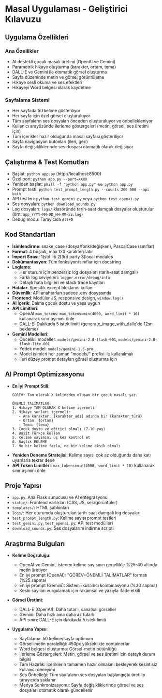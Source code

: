 # Masal Uygulaması - Geliştirici Kılavuzu

## Uygulama Özellikleri

### Ana Özellikler
- AI destekli çocuk masalı üretimi (OpenAI ve Gemini)
- Parametrik hikaye oluşturma (karakter, ortam, tema)
- DALL-E ve Gemini ile otomatik görsel oluşturma
- Sayfa düzeninde metin ve görsel görüntüleme
- Hikaye sesli okuma ve ses efektleri
- Hikayeyi Word belgesi olarak kaydetme

### Sayfalama Sistemi
- Her sayfada 50 kelime gösteriliyor
- Her sayfa için özel görsel oluşturuluyor
- Tüm sayfaların ses dosyaları önceden oluşturuluyor ve önbellekleniyor
- Kullanıcı arayüzünde ilerleme göstergeleri (metin, görsel, ses üretimi için)
- Tüm içerikler hazır olduğunda masal sayfası gösteriliyor
- Sayfa navigasyon butonları (ileri, geri)
- Sayfa değişikliklerinde ses dosyası otomatik olarak değişiyor

## Çalıştırma & Test Komutları
- Başlat: `python app.py` (http://localhost:8500)
- Özel port: `python app.py --port=XXXX`
- Yeniden başlat: `pkill -f "python app.py" && python app.py`
- Prompt testi: `python test_prompt_length.py --counts 200 500 --api both`
- API testleri: `python test_gemini.py` veya `python test_openai.py`
- Ses dosyaları: `python download_sounds.py`
- Log dosyaları: `logs/` klasöründe tarih-saat damgalı dosyalar oluşturulur (örn: `app_YYYY-MM-DD_HH-MM-SS.log`)
- Debug modu: Tarayıcıda `Alt+D`

## Kod Standartları
- **İsimlendirme**: snake_case (dosya/fonk/değişken), PascalCase (sınıflar)
- **Format**: 4 boşluk, max 120 karakter/satır
- **İmport Sırası**: 1)std lib 2)3rd party 3)local modules
- **Dokümantasyon**: Tüm fonksiyon/sınıflar için docstring
- **Loglama**:
  - Her oturum için benzersiz log dosyaları (tarih-saat damgalı)
  - Farklı log seviyeleri: `logger.error/debug/info`
  - Detaylı hata bilgileri ve stack trace kayıtları
- **Hatalar**: Spesifik except bloklarını kullan
- **Güvenlik**: API anahtarları sadece .env dosyasında
- **Frontend**: Modüler JS, responsive design, `window.log()`
- **AI İçerik**: Daima çocuk dostu ve yaşa uygun
- **API Limitleri**: 
  - OpenAI `max_tokens`: `max_tokens=min(4000, word_limit * 10)` kullanarak sınır aşımını önle
  - DALL-E: Dakikada 5 istek limiti (generate_image_with_dalle'de 12sn bekleme)
- **Gemini Modelleri**:
  - Öncelikli modeller: `models/gemini-2.0-flash-001`, `models/gemini-2.0-flash-lite-001`
  - Yedek model: `models/gemini-1.5-pro`
  - Model isimleri her zaman "models/" prefixi ile kullanılmalı
  - İleri düzey prompt detayları görsel oluşturma için

## AI Prompt Optimizasyonu
- **En İyi Prompt Stili**: 
  ```
  GÖREV: Tam olarak X kelimeden oluşan bir çocuk masalı yaz.

  ÖNEMLİ TALİMATLAR:
  1. Hikaye TAM OLARAK X kelime içermeli
  2. Hikaye şunları içermeli:
     - Ana karakter: {karakter_adı} adında bir {karakter_türü}
     - Ortam: {ortam}
     - Tema: {tema}
  3. Çocuk dostu ve eğitici olmalı (7-10 yaş)
  4. Basit Türkçe kullan
  5. Kelime sayımını üç kez kontrol et
  6. Başlık EKLEME
  7. Ne bir kelime fazla, ne bir kelime eksik olmalı
  ```
- **Yeniden Deneme Stratejisi**: Kelime sayısı çok az olduğunda daha katı uyarılarla tekrar dene
- **API Token Limitleri**: `max_tokens=min(4000, word_limit * 10)` kullanarak sınır aşımını önle

## Proje Yapısı
- `app.py`: Ana Flask sunucusu ve AI entegrasyonu
- `static/`: Frontend varlıkları (CSS, JS, ses/görüntüler)
- `templates/`: HTML şablonları
- `logs/`: Her oturumda oluşturulan tarih-saat damgalı log dosyaları
- `test_prompt_length.py`: Kelime sayısı prompt testleri
- `test_gemini.py`, `test_openai.py`: API test modülleri
- `download_sounds.py`: Ses dosyalarını indirme scripti

## Araştırma Bulguları
- **Kelime Doğruluğu**: 
  - OpenAI ve Gemini, istenen kelime sayısının genellikle %25-40 altında metin üretiyor
  - En iyi prompt (OpenAI): "GÖREV+ÖNEMLİ TALİMATLAR" formatı (%25 sapma)
  - En iyi prompt (Gemini): Sistem+kullanıcı kombinasyonu (%30 sapma)
  - Kesin sayıları vurgulamak için rakamsal ve yazıyla ifade etkili

- **Görsel Üretimi**:
  - DALL-E (OpenAI): Daha tutarlı, sanatsal görseller
  - Gemini: Daha hızlı ama daha az tutarlı
  - API sınırı: DALL-E için dakikada 5 istek limiti

- **Uygulama Yapısı**:
  - Sayfalama: 50 kelime/sayfa optimum
  - Görsel-metin paralelliği: 450px yükseklikte containerlar
  - Word belgesi oluşturma: Görsel-metin bütünlüğü
  - İlerleme Göstergeleri: Metin, görsel ve ses üretimi için detaylı durum bilgisi
  - Tam Hazırlık: İçeriklerin tamamen hazır olmasını bekleyerek kesintisiz kullanıcı deneyimi
  - Ses Önbelleği: Tüm sayfaların ses dosyaları başlangıçta üretilip tarayıcıda saklanır
  - Medya Senkronizasyonu: Sayfa değişikliklerinde görsel ve ses dosyaları otomatik olarak güncellenir